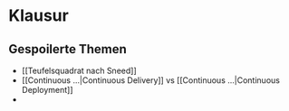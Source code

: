 # Klausur
## Gespoilerte Themen
- [[Teufelsquadrat nach Sneed]]
- [[Continuous ...|Continuous Delivery]] vs [[Continuous ...|Continuous Deployment]]
- 